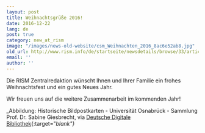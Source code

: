```yaml
---
layout: post
title: Weihnachtsgrüße 2016!
date: 2016-12-22
lang: de
post: true
category: new_at_rism
image: "/images/news-old-website/csm_Weihnachten_2016_8ac6e52ab8.jpg"
old_url: http://www.rism.info/de/startseite/newsdetails/browse/33/article/64/happy-holidays-2016.html
email: ''
author: ''
---
```


Die RISM Zentralredaktion wünscht Ihnen und Ihrer Familie ein frohes Weihnachtsfest und ein gutes Neues Jahr.

Wir freuen uns auf die weitere Zusammenarbeit im kommenden Jahr!

_Abbildung: Historische Bildpostkarten - Universität Osnabrück - Sammlung Prof. Dr. Sabine Giesbrecht, via [Deutsche Digitale Bibliothek](https://www.deutsche-digitale-bibliothek.de/item/67PMPI66HZFMV6DJPHB6NT7WSFTBZZ2A){:target="_blank"}_